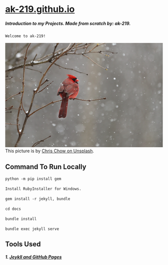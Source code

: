 # [ak-219.github.io](https://ak-219.github.io)
##### Introduction to my Projects. Made from scratch by: ak-219. 

```diff
Welcome to ak-219! 
```

![GitHub Profile Picture](/assets/images/chris-chow-unsplash.jpg)
This picture is by [Chris Chow on Unsplash](https://unsplash.com/@chris_chow).

## Command To Run Locally
```
python -m pip install gem

Install RubyInstaller for Windows.

gem install -r jekyll, bundle

cd docs

bundle install

bundle exec jekyll serve
```

## Tools Used
##### 1. [Jeykll and GitHub Pages](https://docs.github.com/en/pages/setting-up-a-github-pages-site-with-jekyll/about-github-pages-and-jekyll)
